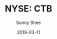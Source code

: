 ---
type: "report"
paper: "CTB_Sunny_Shee.pdf"
author: "Sunny Shee"
company: "Cooper Tire & Rubber Company"
date: "2019-03-11"
summary: "Cooper Tire & Rubber Company is a leading competitor and manufacturer worldwide. The company provides services in designing, manufacturing, marketing, and sales for their products. Cooper focuses primarily on the replacement tire market and offers a wide selection of brands, including Mastercraft, Dean, Starfire, Roadmaster, Avon Tyres, Mickey Thompson, and Dick Cepek."
title: "NYSE: CTB"
---
